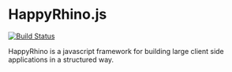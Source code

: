 HappyRhino.js
=============================

[![Build Status](https://travis-ci.org/HappyRhino/core.png?branch=master)](https://travis-ci.org/HappyRhino/core)

HappyRhino is a javascript framework for building large client side applications in a structured way.

